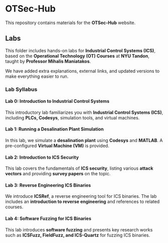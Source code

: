 # **OTSec-Hub**  
This repository contains materials for the **OTSec-Hub** website.  

## **Labs**  
This folder includes hands-on labs for **Industrial Control Systems (ICS)**, based on the **Operational Technology (OT) Courses** at **NYU Tandon**, taught by **Professor Mihalis Maniatakos**.  

We have added extra explanations, external links, and updated versions to make everything easier to run.  

### **Lab Syllabus**  

#### **Lab 0: Introduction to Industrial Control Systems**  
This introductory lab familiarizes you with **Industrial Control Systems (ICS)**, including **PLCs, Codesys**, simulation tools, and virtual machines.  

#### **Lab 1: Running a Desalination Plant Simulation**  
In this lab, we simulate a **desalination plant** using **Codesys** and **MATLAB**. A pre-configured **Virtual Machine (VM)** is provided.  

#### **Lab 2: Introduction to ICS Security**  
This lab covers the fundamentals of **ICS security**, listing various **attack vectors** and providing **survey papers** on the topic.  

#### **Lab 3: Reverse Engineering ICS Binaries**  
We introduce **ICSRef**, a reverse engineering tool for ICS binaries. The lab includes an **introduction to reverse engineering** and references to related courses.  

#### **Lab 4: Software Fuzzing for ICS Binaries**  
This lab introduces **software fuzzing** and presents key research works such as **ICSFuzz, FieldFuzz, and ICS-Quartz** for fuzzing ICS binaries.  
